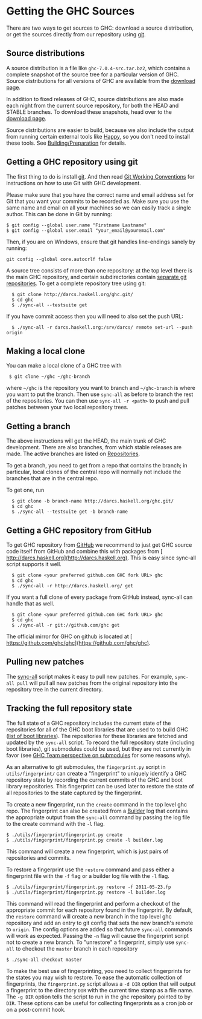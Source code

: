 # Getting the GHC Sources



There are two ways to get sources to GHC: download a source distribution, or get the sources directly from our repository using [
git](http://git-scm.com/).


## Source distributions



A source distribution is a file like `ghc-7.0.4-src.tar.bz2`, which contains a complete snapshot of the source tree for a particular version of GHC. Source distributions for all versions of GHC are available from the [download page](http://www.haskell.org/ghc/download.html).



In addition to fixed releases of GHC, source distributions are also made each night from the current source repository, for both the HEAD and STABLE branches. To download these snapshots, head over to the [download page](http://www.haskell.org/ghc/download.html).



Source distributions are easier to build, because we also include the output from running certain external tools like [
Happy](http://haskell.org/happy), so you don't need to install these tools. See [Building/Preparation](building/preparation) for details.


## Getting a GHC repository using git



The first thing to do is install [
git](http://git-scm.com/). And then read [Git Working Conventions](working-conventions/git) for instructions on how to use Git with GHC development.



Please make sure that you have the correct name and email address set for Git that you want your commits to be recorded as. Make sure you use the same name and email on all your machines so we can easily track a single author. This can be done in Git by running:


```wiki
$ git config --global user.name "Firstname Lastname"
$ git config --global user.email "your_email@youremail.com"
```


Then, if you are on Windows, ensure that git handles line-endings sanely by running:


```wiki
git config --global core.autocrlf false
```


A source tree consists of more than one repository: at the top level there is the main GHC repository, and certain subdirectories contain [separate git repositories](repositories). To get a complete repository tree using git:


```wiki
  $ git clone http://darcs.haskell.org/ghc.git/
  $ cd ghc
  $ ./sync-all --testsuite get
```


If you have commit access then you will need to also set the push URL:


```wiki
  $ ./sync-all -r darcs.haskell.org:/srv/darcs/ remote set-url --push origin
```

## Making a local clone



You can make a local clone of a GHC tree with


```wiki
 $ git clone ~/ghc ~/ghc-branch
```


where `~/ghc` is the repository you want to branch and `~/ghc-branch` is where you want to put the branch. Then use `sync-all` as before to branch the rest of the repositories. You can then use `sync-all -r <path>` to push and pull patches between your two local repository trees.


## Getting a branch



The above instructions will get the HEAD, the main trunk of GHC development. There are also branches, from which stable releases are made. The active branches are listed on [Repositories](repositories).



To get a branch, you need to get from a repo that contains the branch; in particular, local clones of the central repo will normally not include the branches that are in the central repo.



To get one, run


```wiki
  $ git clone -b branch-name http://darcs.haskell.org/ghc.git/
  $ cd ghc
  $ ./sync-all --testsuite get -b branch-name
```

## Getting a GHC repository from GitHub



To get GHC repository from [
GitHub](http://www.github.com) we recommend to just get GHC source code itself from GitHub and combine this with packages from [
http://darcs.haskell.org](http://darcs.haskell.org). This is easy since sync-all script supports it well.


```wiki
  $ git clone <your preferred github.com GHC fork URL> ghc
  $ cd ghc
  $ ./sync-all -r http://darcs.haskell.org/ get
```


If you want a full clone of every package from GitHub instead, sync-all can handle that as well.


```wiki
  $ git clone <your preferred github.com GHC fork URL> ghc
  $ cd ghc
  $ ./sync-all -r git://github.com/ghc get
```


The official mirror for GHC on github is located at [
https://github.com/ghc/ghc](https://github.com/ghc/ghc).


## Pulling new patches



The [sync-all](building/sync-all) script makes it easy to pull new patches. For example, `sync-all pull` will pull all new patches from the original repository into the repository tree in the current directory.


## Tracking the full repository state



The full state of a GHC repository includes the current state of the repositories for all of the GHC boot libraries that are used to to build GHC ([list of boot libraries](repositories)). The repositories for these libraries are fetched and updated by the `sync-all` script. To record the full repository state (including boot libraries), git submodules could be used, but they are not currently in favor (see [GHC Team perspective on submodules](darcs-conversion#the-perspective-on-submodules) for some reasons why).



As an alternative to git submodules, the `fingerprint.py` script in `utils/fingerprint/` can create a "fingerprint" to uniquely identify a GHC repository state by recording the current commits of the GHC and boot library repositories. This fingerprint can be used later to restore the state of all repositories to the state captured by the fingerprint. 



To create a new fingerprint, run the `create` command in the top level ghc repo. The fingerprint can also be created from a [Builder](builder) log that contains the appropriate output from the `sync-all` command by passing the log file to the create command with the `-l` flag.


```wiki
$ ./utils/fingerprint/fingerprint.py create
$ ./utils/fingerprint/fingerprint.py create -l builder.log
```


This command will create a new fingerprint, which is just pairs of repositories and commits. 



To restore a fingerprint use the `restore` command and pass either a fingerprint file with the `-f` flag or a builder log file with the `-l` flag.


```wiki
$ ./utils/fingerprint/fingerprint.py restore -f 2011-05-23.fp
$ ./utils/fingerprint/fingerprint.py restore -l builder.log
```


This command will read the fingerprint and perform a checkout of the appropriate commit for each repository found in the fingerprint. By default, the `restore` command will create a new branch in the top level ghc repository and add an entry to git config that sets the new branch's remote to `origin`. The config options are added so that future `sync-all` commands will work as expected. Passing the `-n` flag will cause the fingerprint script not to create a new branch. To "unrestore" a fingerprint, simply use `sync-all` to checkout the `master` branch in each repository


```wiki
$ ./sync-all checkout master
```


To make the best use of fingerprinting, you need to collect fingerprints for the states you may wish to restore. To ease the automatic collection of fingerprints, the `fingerprint.py` script allows a `-d DIR` option that will output a fingerprint to the directory `DIR` with the current time stamp as a file name. The `-g DIR` option tells the script to run in the ghc repository pointed to by `DIR`. These options can be useful for collecting fingerprints as a cron job or on a post-commit hook.


